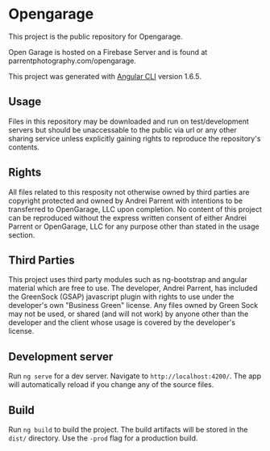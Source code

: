 # Opengarage

This project is the public repository for Opengarage.

Open Garage is hosted on a Firebase Server and is found at parrentphotography.com/opengarage. 

This project was generated with [Angular CLI](https://github.com/angular/angular-cli) version 1.6.5.

## Usage

Files in this repository may be downloaded and run on test/development servers but should be unaccessable to the public via url or any other sharing service unless explicitly gaining rights to reproduce the repository's contents.

## Rights

All files related to this resposity not otherwise owned by third parties are copyright protected and owned by Andrei Parrent with intentions to be transferred to OpenGarage, LLC upon completion. No content of this project can be reproduced without the express written consent of either Andrei Parrent or OpenGarage, LLC for any purpose other than stated in the usage section.

## Third Parties

This project uses third party modules such as ng-bootstrap and angular material which are free to use.
The developer, Andrei Parrent, has included the GreenSock (GSAP) javascript plugin with rights to use under the developer's own "Business Green" license. Any files owned by Green Sock may not be used, or shared (and will not work) by anyone other than the developer and the client whose usage is covered by the developer's license.

## Development server

Run `ng serve` for a dev server. Navigate to `http://localhost:4200/`. The app will automatically reload if you change any of the source files.

## Build

Run `ng build` to build the project. The build artifacts will be stored in the `dist/` directory. Use the `-prod` flag for a production build.
